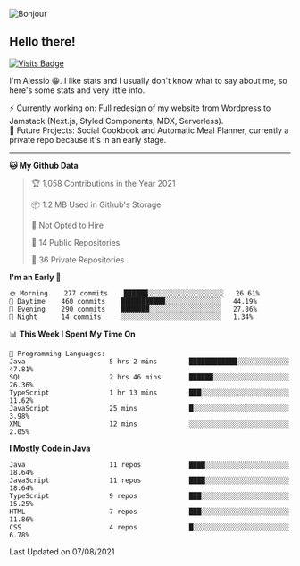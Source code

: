 ![Bonjour](https://i.redd.it/ayih4qogh2a51.png)

## Hello there!
[![Visits Badge](https://badges.pufler.dev/visits/PandaSekh/PandaSekh)](https://alessiofranceschi.me)

I'm Alessio 😀. I like stats and I usually don't know what to say about me, so here's some stats and very little info.

⚡ Currently working on: Full redesign of my website from Wordpress to Jamstack (Next.js, Styled Components, MDX, Serverless).  
🤔 Future Projects: Social Cookbook and Automatic Meal Planner, currently a private repo because it's in an early stage.

---

<!--START_SECTION:waka-->
**🐱 My Github Data** 

> 🏆 1,058 Contributions in the Year 2021
 > 
> 📦 1.2 MB Used in Github's Storage 
 > 
> 🚫 Not Opted to Hire
 > 
> 📜 14 Public Repositories 
 > 
> 🔑 36 Private Repositories  
 > 
**I'm an Early 🐤** 

```text
🌞 Morning    277 commits    ██████░░░░░░░░░░░░░░░░░░░   26.61% 
🌆 Daytime    460 commits    ███████████░░░░░░░░░░░░░░   44.19% 
🌃 Evening    290 commits    ███████░░░░░░░░░░░░░░░░░░   27.86% 
🌙 Night      14 commits     ░░░░░░░░░░░░░░░░░░░░░░░░░   1.34%

```


📊 **This Week I Spent My Time On** 

```text
💬 Programming Languages: 
Java                     5 hrs 2 mins        ████████████░░░░░░░░░░░░░   47.81% 
SQL                      2 hrs 46 mins       ██████░░░░░░░░░░░░░░░░░░░   26.36% 
TypeScript               1 hr 13 mins        ███░░░░░░░░░░░░░░░░░░░░░░   11.62% 
JavaScript               25 mins             █░░░░░░░░░░░░░░░░░░░░░░░░   3.98% 
XML                      12 mins             ░░░░░░░░░░░░░░░░░░░░░░░░░   2.05%

```

**I Mostly Code in Java** 

```text
Java                     11 repos            ████░░░░░░░░░░░░░░░░░░░░░   18.64% 
JavaScript               11 repos            ████░░░░░░░░░░░░░░░░░░░░░   18.64% 
TypeScript               9 repos             ███░░░░░░░░░░░░░░░░░░░░░░   15.25% 
HTML                     7 repos             ███░░░░░░░░░░░░░░░░░░░░░░   11.86% 
CSS                      4 repos             █░░░░░░░░░░░░░░░░░░░░░░░░   6.78%

```



 Last Updated on 07/08/2021
<!--END_SECTION:waka-->
